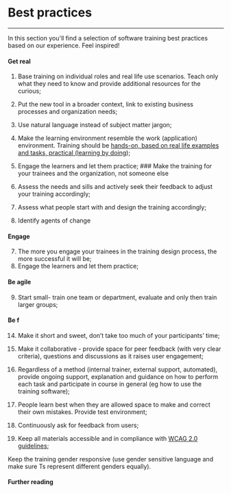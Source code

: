 # Best practices

---
In this section you'll find a selection of software training best practices based on our experience. Feel inspired!

#### Get real
1. Base training on individual roles and real life use scenarios. Teach only what they need to know and provide additional resources for the curious;
2. Put the new tool in a broader context, link to existing business processes and organization needs;
11. Use natural language instead of subject matter jargon;
12. Make the learning environment resemble the work \(application\) environment. Training should be [hands-on, based on real life examples and tasks, practical \(learning by doing](http://elearninguncovered.com/2015/09/three-tips-for-teaching-successful-software-training-classes/)\);






2. Engage the learners and let them practice; ### Make the training for your trainees and the organization, not someone else
3. Assess the needs and sills and actively seek their feedback to adjust your training accordingly;
6. Assess what people start with and design the training accordingly;
8. Identify agents of change





#### Engage
7. The more you engage your trainees in the training design process, the more successful it will be;
2. Engage the learners and let them practice; 

#### Be agile
9. Start small- train one team or department, evaluate and only then train larger groups;

#### Be f




14. Make it short and sweet, don’t take too much of your participants’ time;

15. Make it collaborative - provide space for peer feedback \(with very clear criteria\), questions and discussions as it raises user engagement;

16. Regardless of a method \(internal trainer, external support, automated\), provide ongoing support, explanation and guidance on how to perform each task and participate in course in general \(eg how to use the training software\);



18. People learn best when they are allowed space to make and correct their own mistakes. Provide test environment;

19. Continuously ask for feedback from users;

20. Keep all materials accessible and in compliance with [WCAG 2.0 guidelines](https://www.w3.org/TR/WCAG20/);

Keep the training gender responsive \(use gender sensitive language and make sure Ts represent different genders equally\).

#### Further reading














